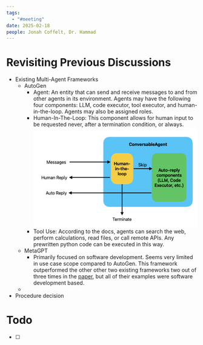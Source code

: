 ```yaml
---
tags:
  - "#meeting"
date: 2025-02-18
people: Jonah Coffelt, Dr. Hammad
---
```

# Revisiting Previous Discussions
- Existing Multi-Agent Frameworks
	- AutoGen
		- Agent: An entity that can send and receive messages to and from other agents in its environment. Agents may have the following four components: LLM, code executor, tool executor, and human-in-the-loop. Agents may also be assigned roles.
		- Human-In-The-Loop: This component allows for human input to be requested never, after a termination condition, or always. ![](Pasted%20image%2020250218075137.png)
		- Tool Use: According to the docs, agents can search the web, perform calculations, read files, or call remote APIs. Any prewritten python code can be executed in this way.
	- MetaGPT
		- Primarily focused on software development. Seems very limited in use case scope compared to AutoGen. This framework outperformed the other other two existing frameworks two out of three times in the [paper](Flow%20–%20A%20Modular%20Approach%20to%20Automated%20Agentic%20Workflow%20Generation.md), but all of their examples were software development based. 
	- 
- Procedure decision

# Todo
- [ ]     